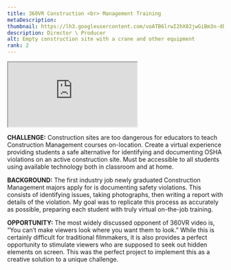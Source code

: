 ```yaml
---
title: 360VR Construction <br> Management Training
metaDescription: 
thumbnail: https://lh3.googleusercontent.com/voATB6lrwI2hX82jwGiBm3n-db1NGPZvAbQ8Og39ALXetIS_baLVg8Sa7vgOCcPZ-tcQO6MiLvRtR0bs3xyCalbmRVn6avjOLSBuNBEM2_WC5HAwq6sYGBDSgrByfqcSo5vDj5cpDQ=w2400
description: Director \ Producer
alt: Empty construction site with a crane and other equipment
rank: 2
---
```



<iframe src="https://momento360.com/e/u/1f47f937e0044f1bb04db34e4df99ecf?utm_campaign=embed&utm_source=other&heading=0&pitch=0&field-of-view=60&size=small" class="youtube-iframe"></iframe>

**CHALLENGE:** Construction sites are too dangerous for educators to teach Construction Management courses on-location. Create a virtual experience providing students a safe alternative for identifying and documenting OSHA violations on an active construction site. Must be accessible to all students using available technology both in classroom and at home.

**BACKGROUND:** The first industry job newly graduated Construction Management majors apply for is documenting safety violations. This consists of identifying issues, taking photographs, then writing a report with details of the violation. My goal was to replicate this process as accurately as possible, preparing each student with truly virtual on-the-job training.

**OPPORTUNITY:** The most widely discussed opponent of 360VR video is, “You can’t make viewers look where you want them to look.” While this is certainly difficult for traditional filmmakers, it is also provides a perfect opportunity to stimulate viewers who are supposed to seek out hidden elements on screen. This was the perfect project to implement this as a creative solution to a unique challenge.